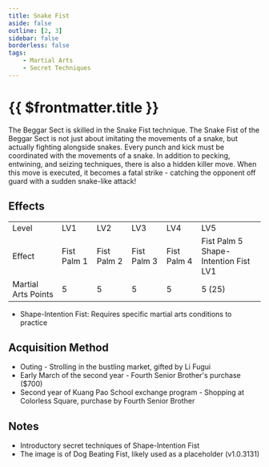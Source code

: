 ```yaml
---
title: Snake Fist
aside: false
outline: [2, 3]
sidebar: false
borderless: false
tags:
    - Martial Arts
    - Secret Techniques
---
```


# {{ $frontmatter.title }}

<BookItemIcon :size="`medium`" :needLink="false" :no="4008"></BookItemIcon>

The Beggar Sect is skilled in the Snake Fist technique. The Snake Fist of the Beggar Sect is not just about imitating the movements of a snake, but actually fighting alongside snakes. Every punch and kick must be coordinated with the movements of a snake. In addition to pecking, entwining, and seizing techniques, there is also a hidden killer move. When this move is executed, it becomes a fatal strike - catching the opponent off guard with a sudden snake-like attack!
<br clear="all" />

## Effects

<table>
    <tr>
        <td>Level</td>
        <td>LV1</td>
        <td>LV2</td>
        <td>LV3</td>
        <td>LV4</td>
        <td>LV5</td>
    </tr>
    <tr>
        <td>Effect</td>
        <td>Fist Palm 1</td>
        <td>Fist Palm 2</td>
        <td>Fist Palm 3</td>
        <td>Fist Palm 4</td>
        <td>Fist Palm 5<br>Shape-Intention Fist LV1</td>
    </tr>
    <tr>
        <td>Martial Arts Points</td>
        <td>5</td>
        <td>5</td>
        <td>5</td>
        <td>5</td>
        <td>5 (25)</td>
    </tr>
</table>

-   Shape-Intention Fist: Requires specific martial arts conditions to practice

## Acquisition Method

-   Outing - Strolling in the bustling market, gifted by Li Fugui
-   Early March of the second year - Fourth Senior Brother's purchase ($700)
-   Second year of Kuang Pao School exchange program - Shopping at Colorless Square, purchase by Fourth Senior Brother

## Notes

-   Introductory secret techniques of Shape-Intention Fist
-   The image is of Dog Beating Fist, likely used as a placeholder (v1.0.3131)
